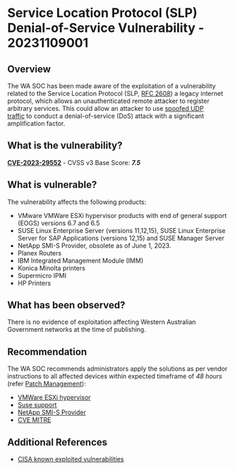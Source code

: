 # Service Location Protocol (SLP) Denial-of-Service Vulnerability - 20231109001

## Overview

The WA SOC has been made aware of the exploitation of a vulnerability related to the Service Location Protocol (SLP, [RFC 2608](https://www.rfc-editor.org/rfc/rfc2165.html)) a legacy internet protocol, which allows an unauthenticated remote attacker to register arbitrary services. This could allow an attacker to use [spoofed UDP traffic](https://www.cisa.gov/news-events/alerts/2014/01/17/udp-based-amplification-attacks) to conduct a denial-of-service (DoS) attack with a significant amplification factor.
## What is the vulnerability?

[**CVE-2023-29552**](https://nvd.nist.gov/vuln/detail/CVE-2023-29552) - CVSS v3 Base Score: ***7.5***

## What is vulnerable?

The vulnerability affects the following products:

- VMware VMWare ESXi hypervisor products with end of general support (EOGS) versions 6.7 and 6.5
- SUSE Linux Enterprise Server (versions 11,12,15), SUSE Linux Enterprise Server for SAP Applications (versions 12,15) and SUSE Manager Server
- NetApp SMI-S Provider, obsolete as of June 1, 2023.
- Planex Routers
- IBM Integrated Management Module (IMM)
- Konica Minolta printers
- Supermicro IPMI
- HP Printers


## What has been observed?

There is no evidence of exploitation affecting Western Australian Government networks at the time of publishing.

## Recommendation

The WA SOC recommends administrators apply the solutions as per vendor instructions to all affected devices within expected timeframe of *48 hours* (refer [Patch Management](../guidelines/patch-management.md)):


- [VMWare ESXi hypervisor](https://blogs.vmware.com/security/2023/04/vmware-response-to-cve-2023-29552-reflective-denial-of-service-dos-amplification-vulnerability-in-slp.html)
- [Suse support](https://www.suse.com/support/kb/doc/?id=000021051)
- [NetApp SMI-S Provider](https://security.netapp.com/advisory/ntap-20230426-0001/)
- [CVE MITRE](https://cve.mitre.org/cgi-bin/cvename.cgi?name=CVE-2023-29552)

## Additional References

- [CISA known exploited vulnerabilities](https://www.cisa.gov/known-exploited-vulnerabilities-catalog)
